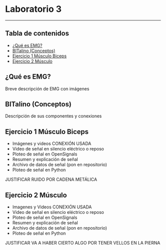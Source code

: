 # Laboratorio 3
------------
## Tabla de contenidos
- [¿Qué es EMG?](#¿Qué-es-EMG)
- [BITalino (Conceptos)](#BITalino-(Conceptos))
- [Ejercicio 1 Músculo Biceps](#Ejercicio-1-Músculo-Biceps)
- [Ejercicio 2 Músculo](#Ejercicio-2-Músculo)

## ¿Qué es EMG?
Breve descripción de EMG con imágenes

## BITalino (Conceptos)
Descripción de sus componentes y conexiones

## Ejercicio 1 Músculo Biceps
- Imágenes y videos CONEXIÓN USADA
- Video de señal en silencio eléctrico o reposo 
- Ploteo de señal en OpenSignals 
- Resumen y explicación de señal
- Archivo de datos de señal (pon en repositorio)
- Ploteo de señal en Python

JUSTIFICAR RUIDO POR CADENA METÁLICA

## Ejercicio 2 Músculo 
- Imagenes y Videos CONEXIÓN USADA
- Video de señal en silencio eléctrico o reposo 
- Ploteo de señal en OpenSignals 
- Resumen y explicación de señal
- Archivo de datos de señal (pon en repositorio)
- Ploteo de señal en Python

JUSTIFICAR VA A HABER CIERTO ALGO POR TENER VELLOS EN LA PIERNA
